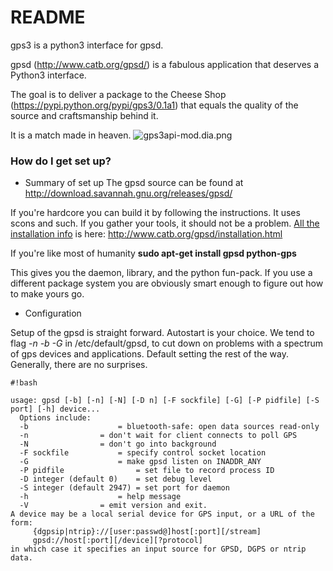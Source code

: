 # README #

gps3 is a python3 interface for gpsd.

gpsd (http://www.catb.org/gpsd/) is a fabulous application that deserves a Python3 interface.

The goal is to deliver a package to the Cheese Shop (https://pypi.python.org/pypi/gps3/0.1a1) that equals the quality of the source and craftsmanship behind it.

It is a match made in heaven.
![gps3api-mod.dia.png](https://bitbucket.org/repo/nGqxd8/images/2994450553-gps3api-mod.dia.png)
### How do I get set up? ###

* Summary of set up
The gpsd source can be found at http://download.savannah.gnu.org/releases/gpsd/

If you're hardcore you can build it by following the instructions.  It uses scons and such.  If you gather your tools, it should not be a problem.  [All the installation info](http://www.catb.org/gpsd/installation.html) is here: http://www.catb.org/gpsd/installation.html

If you're like most of humanity **sudo apt-get install gpsd python-gps**

This gives you the daemon, library, and the python fun-pack.  If you use a different package system you are obviously smart enough to figure out how to make yours go.

* Configuration

Setup of the gpsd is straight forward.  Autostart is your choice.  We tend to flag *-n -b -G* in /etc/default/gpsd, to cut down on problems with a spectrum of gps devices and applications.  Default setting the rest of the way.  Generally, there are no surprises.

```
#!bash

usage: gpsd [-b] [-n] [-N] [-D n] [-F sockfile] [-G] [-P pidfile] [-S port] [-h] device...
  Options include:
  -b		     	    = bluetooth-safe: open data sources read-only
  -n			    = don't wait for client connects to poll GPS
  -N			    = don't go into background
  -F sockfile		    = specify control socket location
  -G         		    = make gpsd listen on INADDR_ANY
  -P pidfile	      	    = set file to record process ID
  -D integer (default 0)    = set debug level
  -S integer (default 2947) = set port for daemon
  -h		     	    = help message
  -V			    = emit version and exit.
A device may be a local serial device for GPS input, or a URL of the form:
     {dgpsip|ntrip}://[user:passwd@]host[:port][/stream]
     gpsd://host[:port][/device][?protocol]
in which case it specifies an input source for GPSD, DGPS or ntrip data.

```